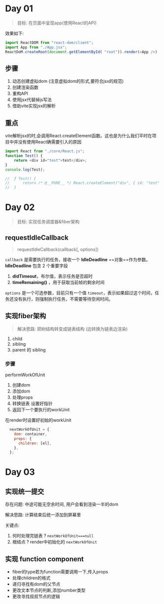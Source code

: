 # Day 01

> 目标: 在页面中呈现app(使用React的API)

效果如下:

```js
import ReactDOM from "react-dom/client";
import App from "./App.jsx";
ReactDoM.createRoot(document.getElementById( "root")).render(<App />)
```

## 步骤



1. 动态创建虚拟dom (注意虚拟dom的形式,要符合jsx的规范)
2. 创建渲染函数
3. 重构API
4. 使用jsx代替掉js写法
5. 借助vite实现jsx的解析

## 重点



vite解析jsx的时,会调用React.createElement函数。这也是为什么我们平时在项目中并没有使用React确需要引入的原因

```js
import React from "./core/React.js";
function Test() {
	return <div id="test">test</div>;
}
console.log(Test);

//	ƒ Test() {
//  	return /* @__PURE__ */ React.createElement("div", { id: "test" }, "test");
//	}
```

# Day 02

> 目标: 实现任务调度器&fiber架构

## requestIdleCallback

> requestIdleCallback(callback[, options])

`callback` 是需要执行的任务，接收一个 **IdleDeadline** ==对象==作为参数。**IdleDeadline** 包含 2 个重要字段

1. **didTimeout**，布尔值，表示任务是否超时
2. **timeRemaining()** ，用于获取当前帧的剩余时间

`options` 是一个可选参数，目前只有一个值 `timeout`，表示如果超过这个时间，任务还没有执行，则强制执行任务，不需要等待空闲时间。

## 实现fiber架构

> 解决思路: 把树结构转变成链表结构  (边转换为链表边渲染)

1. child 
2. sibling 
3. parent 的 sibling

### 步骤

performWorkOfUnit 

1. 创建dom
2. 添加dom
3. 处理props
4. 转换链表 设置好指针
5. 返回下一个要执行的workUnit

在render时设置好初始的workUnit

```js
  nextWorkOfUnit = {
    dom: container,
    props: {
      children: [el],
    },
  };
```

# Day 03

## 实现统一提交

存在问题: 中途可能无空余时间, 用户会看到渲染一半的dom

解决思路: 计算结束后统一添加到屏幕里

关键点:

1. 何时处理完链表 ? `nextWorkOfUnit===null`
2. 根结点 ? render中初始化的 `nextWorkOfUnit`

## 实现 function component

- fiber的type若为function需要调用一下,传入props
- 处理children的格式
- 递归寻找有dom的父节点
- 更改文本节点的判断,添加number类型
- 更改寻找叔叔节点的逻辑

